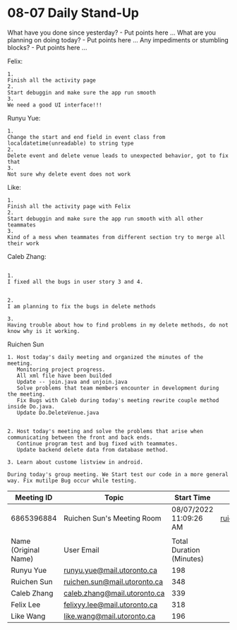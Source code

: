 # 08-07 Daily Stand-Up

What have you done since yesterday? - Put points here ...
What are you planning on doing today? - Put points here ...
Any impediments or stumbling blocks? - Put points here ...

Felix:
```
1.
Finish all the activity page
2.
Start debuggin and make sure the app run smooth
3.
We need a good UI interface!!!
```

Runyu Yue:
```
1.
Change the start and end field in event class from localdatetime(unreadable) to string type
2. 
Delete event and delete venue leads to unexpected behavior, got to fix that
3. 
Not sure why delete event does not work
```

Like:
```
1.
Finish all the activity page with Felix
2.
Start debuggin and make sure the app run smooth with all other teammates
3.
Kind of a mess when teammates from different section try to merge all their work
```

Caleb Zhang:
```

1. 
I fixed all the bugs in user story 3 and 4.


2. 
I am planning to fix the bugs in delete methods

3.
Having trouble about how to find problems in my delete methods, do not know why is it working.
```

Ruichen Sun

    1. Host today's daily meeting and organized the minutes of the meeting. 
       Monitoring project progress.
       All xml file have been builded
       Update -- join.java and unjoin.java
       Solve problems that team members encounter in development during the meeting.
       Fix Bugs with Caleb during today's meeting rewrite couple method inside Do.java.
       Update Do.DeleteVenue.java


    2. Host today's meeting and solve the problems that arise when communicating between the front and back ends. 
       Continue program test and bug fixed with teammates.
       Update backend delete data from database method.

    3. Learn about custome listview in android.

    During today's group meeting. We Start test our code in a more general way. Fix mutilpe Bug occur while testing. 


| Meeting ID           | Topic                        | Start Time               | User Email                   |
|----------------------|------------------------------|--------------------------|------------------------------|
| 6865396884           | Ruichen Sun's Meeting Room   | 08/07/2022 11:09:26 AM   | ruichen.sun@mail.utoronto.ca |
|                      |                              |                          |                              |
| Name (Original Name) | User Email                   | Total Duration (Minutes) |                              |
| Runyu Yue            | runyu.yue@mail.utoronto.ca   | 198                      |                              |
| Ruichen Sun          | ruichen.sun@mail.utoronto.ca | 348                      |                              |
| Caleb Zhang          | caleb.zhang@mail.utoronto.ca | 339                      |                              |
| Felix Lee            | felixyy.lee@mail.utoronto.ca | 318                      |                              |
| Like Wang            | like.wang@mail.utoronto.ca   | 196                      |                              |

